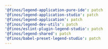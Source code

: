 ```yaml
---
'@finos/legend-application-pure-ide': patch
'@finos/legend-application-studio': patch
'@finos/legend-application': patch
'@finos/legend-dev-utils': patch
'@finos/eslint-plugin-legend-studio': patch
'@finos/legend-shared': patch
'@finos/babel-preset-legend-studio': patch
---
```

